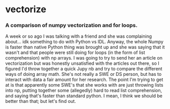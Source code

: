 # vectorize
### A comparison of numpy vectorization and for loops.

A week or so ago I was talking with a friend and she was complaining about... idk something to do with Python vs IDL. Anyway, the whole Numpy is faster than native Python thing was brought up and she was saying that it wasn't and that people were still doing for loops (in the form of list comprehension) with np arrays. I was going to try to send her an article on vectorization but was honestly unsatisfied with the articles out there, so I figured I'd throw together a quick Jupy nb and try to compare the different ways of doing array math. She's not really a SWE or DS person, but has to interact with data a fair amount for her research. The point I'm trying to get at is that apparently some SWE's that she works with are just throwing lists into np, putting together some (allegedly) hard to read list comprehension, and saying that's faster than standard python. I mean, I think we should be better than that; but let's find out.
